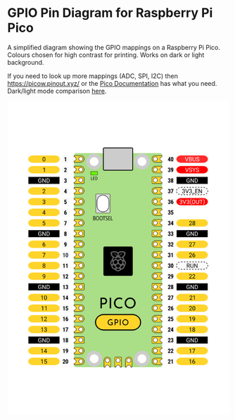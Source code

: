 # GPIO Pin Diagram for Raspberry Pi Pico

A simplified diagram showing the GPIO mappings on a Raspberry Pi Pico. Colours chosen for high contrast for printing. Works on dark or light background.

If you need to look up more mappings (ADC, SPI, I2C) then https://picow.pinout.xyz/ or the [Pico Documentation](https://www.raspberrypi.com/documentation/microcontrollers/pico-series.html) has what you need. Dark/light mode comparison [here](https://files.veeb.ch/raspberry-pi-pico-gpio-pinout.html).

![GPIO diagram](pico-gpio-printout.webp)
